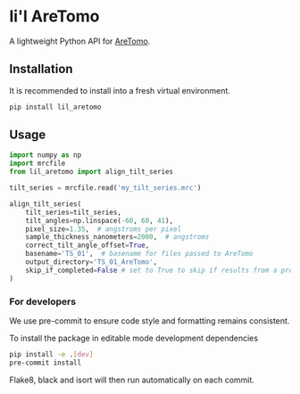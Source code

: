 # li'l AreTomo

A lightweight Python API for [AreTomo](https://www.biorxiv.org/content/10.1101/2022.02.15.480593v1).

## Installation

It is recommended to install into a fresh virtual environment.

```sh
pip install lil_aretomo
```

## Usage

```python
import numpy as np
import mrcfile
from lil_aretomo import align_tilt_series

tilt_series = mrcfile.read('my_tilt_series.mrc')

align_tilt_series(
    tilt_series=tilt_series,
    tilt_angles=np.linspace(-60, 60, 41),
    pixel_size=1.35,  # angstroms per pixel
    sample_thickness_nanometers=2000,  # angstroms
    correct_tilt_angle_offset=True,
    basename='TS_01',  # basename for files passed to AreTomo
    output_directory='TS_01_AreTomo',
    skip_if_completed=False # set to True to skip if results from a previous alignment are present
)
```

### For developers

We use pre-commit to ensure code style and formatting remains consistent.

To install the package in editable mode development dependencies

```sh
pip install -e .[dev]
pre-commit install
```

Flake8, black and isort will then run automatically on each commit.
